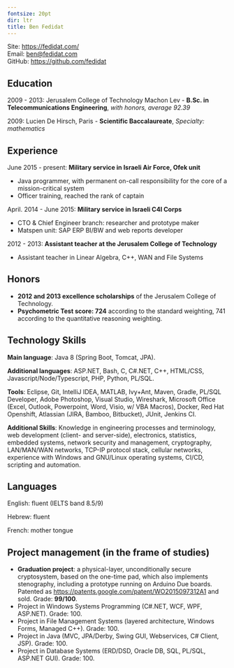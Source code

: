```yaml
---
fontsize: 20pt
dir: ltr
title: Ben Fedidat
---
```


Site: <https://fedidat.com/>  
Email: <ben@fedidat.com>  
GitHub: <https://github.com/fedidat>  

## Education
2009 - 2013: Jerusalem College of Technology Machon Lev - **B.Sc. in Telecommunications Engineering**, *with honors, average 92.39*

2009: Lucien De Hirsch, Paris - **Scientific Baccalaureate**, *Specialty: mathematics*


## Experience
June 2015 - present: **Military service in Israeli Air Force, Ofek unit**

* Java programmer, with permanent on-call responsibility for the core of a mission-critical system
* Officer training, reached the rank of captain

April. 2014 - June 2015: **Military service in Israeli C4I Corps**

* CTO & Chief Engineer branch: researcher and prototype maker
* Matspen unit: SAP ERP BI/BW and web reports developer

2012 - 2013: **Assistant teacher at the Jerusalem College of Technology**

* Assistant teacher in Linear Algebra, C++, WAN and File Systems


## Honors
* **2012 and 2013 excellence scholarships** of the Jerusalem College of Technology.
* **Psychometric Test score: 724** according to the standard weighting, 741 according to the quantitative reasoning weighting. 

## Technology Skills 
**Main language**: Java 8 (Spring Boot, Tomcat, JPA).

**Additional languages**: ASP.NET, Bash, C, C#.NET, C++, HTML/CSS, Javascript/Node/Typescript, PHP, Python, PL/SQL.

**Tools**: Eclipse, Git, IntelliJ IDEA, MATLAB, Ivy+Ant, Maven, Gradle, PL/SQL Developer, Adobe Photoshop, Visual Studio, Wireshark, Microsoft Office (Excel, Outlook, Powerpoint, Word, Visio, w/ VBA Macros), Docker, Red Hat Openshift, Atlassian (JIRA, Bamboo, Bitbucket), JUnit, Jenkins CI.

**Additional Skills**: Knowledge in engineering processes and terminology, web development (client- and server-side), electronics, statistics, embedded systems, network security and management, cryptography, LAN/MAN/WAN networks, TCP-IP protocol stack, cellular networks, experience with Windows and GNU/Linux operating systems, CI/CD, scripting and automation. 

## Languages 
English: fluent (IELTS band 8.5/9)

Hebrew: fluent

French: mother tongue            

## Project management (in the frame of studies)
* **Graduation project**: a physical-layer, unconditionally secure cryptosystem, based on the one-time pad, which also implements stenography, including a prototype running on Arduino Due boards. Patented as <https://patents.google.com/patent/WO2015097312A1> and sold. Grade: **99/100**.
* Project in Windows Systems Programming (C#.NET, WCF, WPF, ASP.NET). Grade: 100.
* Project in File Management Systems (layered architecture, Windows Forms, Managed C++). Grade: 100.
* Project in Java (MVC, JPA/Derby, Swing GUI, Webservices, C# Client, JSP). Grade: 100.
* Project in Database Systems (ERD/DSD, Oracle DB, SQL, PL/SQL, ASP.NET GUI). Grade: 100.